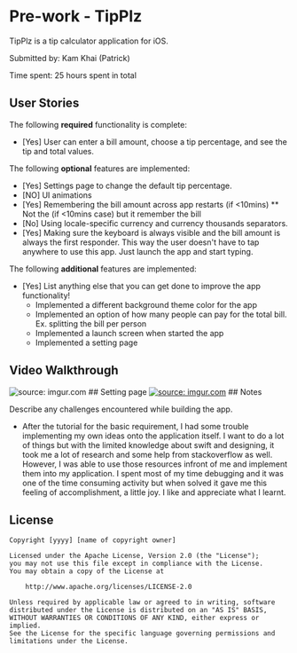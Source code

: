 # Pre-work - TipPlz

TipPlz is a tip calculator application for iOS.

Submitted by: Kam Khai (Patrick) 

Time spent: 25 hours spent in total

## User Stories

The following **required** functionality is complete:

* [Yes] User can enter a bill amount, choose a tip percentage, and see the tip and total values.

The following **optional** features are implemented:
* [Yes] Settings page to change the default tip percentage.
* [NO] UI animations
* [Yes] Remembering the bill amount across app restarts (if <10mins) ** Not the (if <10mins case) but it remember the bill
* [No] Using locale-specific currency and currency thousands separators.
* [Yes] Making sure the keyboard is always visible and the bill amount is always the first responder. This way the user doesn't have to tap anywhere to use this app. Just launch the app and start typing.

The following **additional** features are implemented:

- [Yes] List anything else that you can get done to improve the app functionality!
  - Implemented a different background theme color for the app
  - Implemented an option of how many people can pay for the total bill. Ex. splitting the bill per person 
  - Implemented a launch screen when started the app 
  - Implemented a setting page

## Video Walkthrough 
<img src="https://i.imgur.com/OPbZNV0.gif" title="source: imgur.com" />
## Setting page 
<a href="https://imgur.com/oFg233z"><img src="https://i.imgur.com/oFg233z.gif" title="source: imgur.com" /></a>
## Notes

Describe any challenges encountered while building the app.
  - After the tutorial for the basic requirement, I had some trouble implementing my own ideas onto the application itself. I want to do a lot of things but with the limited knowledge about swift and designing, it took me a lot of research and some help from stackoverflow as well. However, I was able to use those resources infront of me and implement them into my application. I spent most of my time debugging and it was one of the time consuming activity but when solved it gave me this feeling of accomplishment, a little joy. I like and appreciate what I learnt. 

## License

    Copyright [yyyy] [name of copyright owner]

    Licensed under the Apache License, Version 2.0 (the "License");
    you may not use this file except in compliance with the License.
    You may obtain a copy of the License at

        http://www.apache.org/licenses/LICENSE-2.0

    Unless required by applicable law or agreed to in writing, software
    distributed under the License is distributed on an "AS IS" BASIS,
    WITHOUT WARRANTIES OR CONDITIONS OF ANY KIND, either express or implied.
    See the License for the specific language governing permissions and
    limitations under the License.
